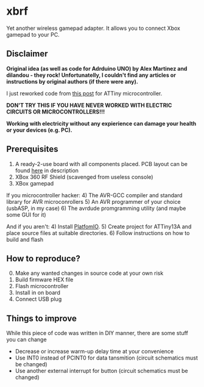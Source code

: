 # xbrf
Yet another wireless gamepad adapter. It allows you to connect Xbox gamepad to your PC.

## Disclaimer
**Original idea (as well as code for Adrduino UNO) by Alex Martinez and dilandou - they rock!
Unfortunatelly, I couldn't find any articles or instructions by original authors (if there were any).** 

I just reworked code from [this post](https://www.instructables.com/Diy-Xbox-wireless-controller-adapter-for-Pc/) for ATTiny microcontroller.

**DON'T TRY THIS IF YOU HAVE NEVER WORKED WITH ELECTRIC CIRCUITS OR MICROCONTROLLERS!!!**

**Working with electricity without any expierience can damage your health or your devices (e.g. PC).**

## Prerequisites
1) A ready-2-use board with all components placed. PCB layout can be found [here](https://www.youtube.com/watch?v=IZtWN3-4vjI) in description
2) XBox 360 RF Shield (scavenged from useless console)
3) XBox gamepad

If you microcontroller hacker:
4) The AVR-GCC compiler and standard library for AVR microconrollers
5) An AVR programmer of your choice (usbASP, in my case)
6) The avrdude promgramming utility (and maybe some GUI for it)

And if you aren't:
4) Install [PlatfomIO](https://platformio.org/).
5) Create project for ATTiny13A and place source files at suitable directories.
6) Follow instructions on how to build and flash

## How to reproduce?
0) Make any wanted changes in source code at your own risk
1) Build firmware HEX file
2) Flash microcontroller
3) Install in on board
4) Connect USB plug

## Things to improve

While this piece of code was written in DIY manner, there are some stuff you can change
* Decrease or increase warm-up delay time at your convenience
* Use INT0 instead of PCINT0 for data tansmition (circuit schematics must be changed)
* Use another external interrupt for button (circuit schematics must be changed)
